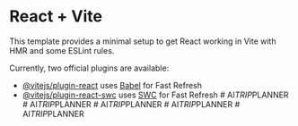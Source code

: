 # React + Vite

This template provides a minimal setup to get React working in Vite with HMR and some ESLint rules.

Currently, two official plugins are available:

- [@vitejs/plugin-react](https://github.com/vitejs/vite-plugin-react/blob/main/packages/plugin-react/README.md) uses [Babel](https://babeljs.io/) for Fast Refresh
- [@vitejs/plugin-react-swc](https://github.com/vitejs/vite-plugin-react-swc) uses [SWC](https://swc.rs/) for Fast Refresh
#   A I _ T R I P _ P L A N N E R  
 #   A I _ T R I P _ P L A N N E R  
 #   A I _ T R I P _ P L A N N E R  
 #   A I _ T R I P _ P L A N N E R  
 #   A I _ T R I P _ P L A N N E R  
 